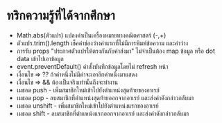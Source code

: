 # ทริกความรู้ที่ได้จากศึกษา

- Math.abs(ตัวแปร) แปลงค่าเป็นเครื่องหมายทางคณิตศาสตร์ (-,+)
- ตัวแปร.trim().length เช็คค่าช่องว่างค่าแรกที่ไม่มีการพิมพ์ข้อความ และค่าว่าง
- การรับ props "ประกาศตัวแปรให้ตรงกันกับค่าส่งมา" ไม่จำเป็นต้อง map ข้อมูล หรือ dot data เข้าไปเอาข้อมูล
-  event.preventDefault() คำสั้งบันทึกข้อมูลโดยไม่ refresh หน้า
-  เงื่อนไข => ?? ถ้าค่าหนึ่งไม่มีค่าจะเอาอีกค่าหนึ่งมาแสดง
-  เงื่อนไข => && ต้องเป็นจริงเท่านั้นถึงจะทำงาน
-  เมธอด push - เพิ่มสมาชิกใหม่เข้าไปยังตำแหน่งสุดท้ายของอาเรย์
- เมธอด pop - ลบสมาชิกที่ตำแหน่งสุดท้ายออกจากอาเรย์ และส่งค่าดังกล่าวกลับมา
- เมธอด unshift - เพิ่มสมาชิกใหม่เข้าไปยังตำแหน่งแรกของอาเรย์
- เมธอด shift - ลบสมาชิกที่ตำแหน่งแรกออกจากอาเรย์ และส่งค่าดังกล่าวกลับมา